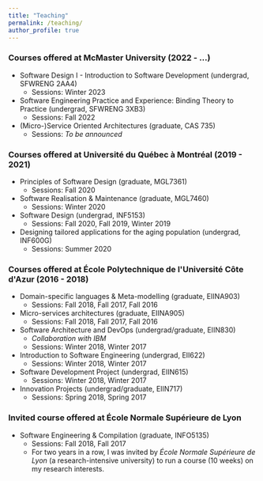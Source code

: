 ```yaml
---
title: "Teaching"
permalink: /teaching/
author_profile: true
---
```


### Courses offered at McMaster University (2022 - ...)

  - Software Design I - Introduction to Software Development (undergrad, SFWRENG 2AA4)
    - Sessions: Winter 2023
  - Software Engineering Practice and Experience: Binding Theory to Practice (undergrad, SFWRENG 3XB3)
    - Sessions: Fall 2022
  - (Micro-)Service Oriented Architectures (graduate, CAS 735)
    - Sessions: _To be announced_

### Courses offered at Université du Québec à Montréal (2019 - 2021)

  - Principles of Software Design (graduate, MGL7361)
    - Sessions: Fall 2020
  - Software Realisation & Maintenance (graduate, MGL7460)
    - Sessions: Winter 2020
  - Software Design (undergrad, INF5153)
    - Sessions: Fall 2020, Fall 2019, Winter 2019
  - Designing tailored applications for the aging population (undergrad, INF600G)
    - Sessions: Summer 2020

### Courses offered at École Polytechnique de l'Université Côte d'Azur (2016 - 2018)
  
  - Domain-specific languages & Meta-modelling (graduate, EIINA903)
    - Sessions: Fall 2018, Fall 2017, Fall 2016
  - Micro-services architectures (graduate, EIINA905)
    - Sessions: Fall 2018, Fall 2017, Fall 2016 
  - Software Architecture and DevOps (undergrad/graduate, EIIN830)
    - _Collaboration with IBM_
    - Sessions: Winter 2018, Winter 2017 
  - Introduction to Software Engineering (undergrad, EII622)
    - Sessions: Winter 2018, Winter 2017
  - Software Development Project (undergrad, EIIN615)
    - Sessions: Winter 2018, Winter 2017
  - Innovation Projects (undergrad/graduate, EIIN717)
    - Sessions: Spring 2018, Spring 2017 

### Invited course offered at École Normale Supérieure de Lyon

  - Software Engineering & Compilation (graduate, INFO5135)
    - Sessions: Fall 2018, Fall 2017
    - For two years in a row, I was invited by _École Normale Supérieure de Lyon_ (a research-intensive university) to run a course (10 weeks) on my research interests.
